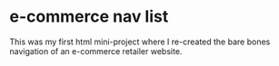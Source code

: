 # e-commerce nav list
This was my first html mini-project where I re-created the bare bones navigation of an e-commerce retailer website.
